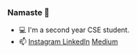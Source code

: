 ### Namaste 🙏 

<ul>
 <li> 💻 I'm a second year CSE student. </li>
 <li> 📫 <a href="https://www.instagram.com/_shubhrima_/">Instagram   </a><a href="https://www.linkedin.com/in/shubhrima-jana/"> LinkedIn</a> <a href="https://shubhrimajana.medium.com/"> Medium</a> </li>

